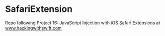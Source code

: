 # SafariExtension
Repo following Project 16: JavaScript Injection with iOS Safari Extensions at www.hackingwithswift.com
